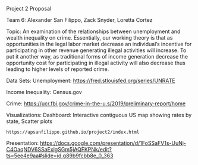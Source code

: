 Project 2 Proposal 

Team 6:  Alexander San Filippo, Zack Snyder, Loretta Cortez

Topic:  An examination of the relationships between unemployment and wealth inequality on crime. Essentially, our working theory is that as opportunities in the legal labor market decrease an individual’s incentive for participating in other revenue generating illegal activities will increase. To put it another way,  as traditional forms of income generation decrease the opportunity cost for participating in illegal activity will also decrease thus leading to higher levels of reported crime. 

Data Sets:
Unemployment: https://fred.stlouisfed.org/series/UNRATE

Income Inequality: Census.gov

Crime: https://ucr.fbi.gov/crime-in-the-u.s/2019/preliminary-report/home

Visualizations:
	Dashboard:  Interactive contiguous US map showing rates by state, Scatter plots
		
	https://apsanfilippo.github.io/project2/index.html

Presentation:
https://docs.google.com/presentation/d/1FoSSaFV1s-UuNj-C4OaqNDV6SSaExlgSGm5jAQFKPNk/edit?ts=5ee4e9aa#slide=id.g89b9fcbb8e_0_363